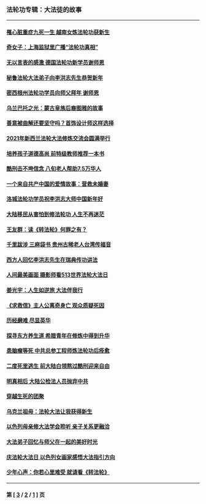 ### 法轮功专辑：大法徒的故事
---
#### [罹心脏重症九死一生 越南女炼法轮功获新生](../../pages/nf1147481/n13732766.md?06080430) 
#### [奇女子：上海监狱里广播“法轮功真相”](../../pages/nf1147481/n13726443.md?06080430) 
#### [无以言表的感激 德国法轮功新学员谢师恩](../../pages/nf1147481/n13543790.md?06080430) 
#### [秘鲁法轮大法弟子向李洪志先生恭贺新年](../../pages/nf1147481/n13540182.md?06080430) 
#### [密西根州法轮功学员向师父拜年 谢师恩](../../pages/nf1147481/n13538183.md?06080430) 
#### [乌兰巴托之光：蒙古皇族后裔图雅的故事](../../pages/nf1147481/n13155759.md?06080430) 
#### [善意被曲解还要坚守吗？首饰设计师这样选择](../../pages/nf1147481/n13077575.md?06080430) 
#### [2021年新西兰法轮大法修炼交流会圆满举行](../../pages/nf1147481/n13033149.md?06080430) 
#### [培养孩子道德高尚 前特级教师推荐一本书](../../pages/nf1147481/n12938640.md?06080430) 
#### [酷刑击不垮信念 八旬老人帮助7.5万华人](../../pages/nf1147481/n12880712.md?06080430) 
#### [一个来自共产中国的爱情故事：营救未婚妻](../../pages/nf1147481/n12778386.md?06080430) 
#### [洛城法轮功学员祝李洪志大师中国新年好](../../pages/nf1147481/n12724685.md?06080430) 
#### [大陆移民从害怕到修法轮功 人生不再迷茫](../../pages/nf1147481/n12414325.md?06080430) 
#### [王友群：读《转法轮》何罪之有？](../../pages/nf1147481/n12408647.md?06080430) 
#### [千里跋涉 三麻袋书 贵州古稀老人台湾传福音](../../pages/nf1147481/n12198750.md?06080430) 
#### [西方人回忆李洪志先生在瑞典传功讲法](../../pages/nf1147481/n12099607.md?06080430) 
#### [人间最美画面 摄影师看513世界法轮大法日](../../pages/nf1147481/n12094118.md?06080430) 
#### [姜光宇：人生如逆旅 大法伴我行](../../pages/nf1147481/n12088664.md?06080430) 
#### [《求救信》主人公离奇身亡 观众质疑死因](../../pages/nf1147481/n11845215.md?06080430) 
#### [历经磨难 尽显英华](../../pages/nf1147481/n11723297.md?06080430) 
#### [探寻东方养生道 希腊青年在修炼中得到升华](../../pages/nf1147481/n11494502.md?06080430) 
#### [患脑瘤等死 中共总参工程师炼法轮功后痊愈](../../pages/nf1147481/n11466682.md?06080430) 
#### [二度死里逃生 前大陆白领熬过酷刑迎来自由](../../pages/nf1147481/n11368594.md?06080430) 
#### [明真相后 大陆公检法人员抛弃中共](../../pages/nf1147481/n11358618.md?06080430) 
#### [穿越生死的团聚](../../pages/nf1147481/n11258922.md?06080430) 
#### [乌克兰祖母：法轮大法让我获得新生](../../pages/nf1147481/n11269457.md?06080430) 
#### [以色列母亲修大法学会聆听 亲子关系更融洽](../../pages/nf1147481/n11268195.md?06080430) 
#### [大法弟子回忆与师父在一起的美好时光](../../pages/nf1147481/n11267759.md?06080430) 
#### [庆法轮大法日 以色列女画家感悟大法指引方向](../../pages/nf1147481/n11267735.md?06080430) 
#### [少年心声：你若心里难受 就请看《转法轮》](../../pages/nf1147481/n11267496.md?06080430) 

---
#### 第 [ [3](./3.md?06080430) / [2](./2.md?06080430) / [1](./1.md?06080430) ] 页
